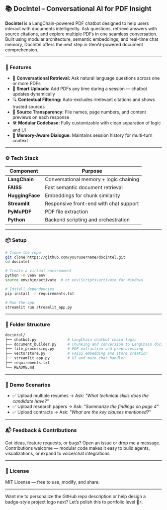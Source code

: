 ## 📚 DocIntel – Conversational AI for PDF Insight

**DocIntel** is a LangChain-powered PDF chatbot designed to help users interact with documents intelligently. Ask questions, retrieve answers with source citations, and explore multiple PDFs in one seamless conversation. Built using modular architecture, semantic embeddings, and real-time chat memory, DocIntel offers the next step in GenAI-powered document comprehension.

---

### 🚀 Features

- 🧠 **Conversational Retrieval:** Ask natural language questions across one or more PDFs  
- 📄 **Smart Uploads:** Add PDFs any time during a session — chatbot updates dynamically  
- 🔍 **Contextual Filtering:** Auto-excludes irrelevant citations and shows trusted sources  
- 🧾 **Source Transparency:** File names, page numbers, and content previews on each response  
- 🛠️ **Modular Codebase:** Fully customizable with clean separation of logic and UI  
- 💬 **Memory-Aware Dialogue:** Maintains session history for multi-turn context

---

### ⚙️ Tech Stack

| Component      | Purpose                                 |
|----------------|------------------------------------------|
| **LangChain**  | Conversational memory + logic chaining   |
| **FAISS**      | Fast semantic document retrieval         |
| **HuggingFace**| Embeddings for chunk similarity          |
| **Streamlit**  | Responsive front-end with chat support   |
| **PyMuPDF**    | PDF file extraction                      |
| **Python**     | Backend scripting and orchestration      |

---

### 📦 Setup

```bash
# Clone the repo
git clone https://github.com/yourusername/docintel.git
cd docintel

# Create a virtual environment
python -m venv env
source env/bin/activate  # or env\Scripts\activate for Windows

# Install dependencies
pip install -r requirements.txt

# Run the app
streamlit run streamlit_app.py
```

---

### 📁 Folder Structure

```bash
docintel/
├── chatbot.py              # LangChain chatbot chain logic
├── document_builder.py     # Chunking and conversion to LangChain docs
├── file_processing.py      # PDF extraction and preprocessing
├── vectorstore.py          # FAISS embedding and store creation
├── streamlit_app.py        # UI and main chat handler
├── requirements.txt
└── README.md
```

---

### 🧪 Demo Scenarios

- ✅ Upload multiple resumes → Ask: *"What technical skills does the candidate have?"*  
- ✅ Upload research papers → Ask: *"Summarize the findings on page 4"*  
- ✅ Upload contracts → Ask: *"What are the key clauses mentioned?"*

---

### 📬 Feedback & Contributions

Got ideas, feature requests, or bugs? Open an issue or drop me a message. Contributions welcome — modular code makes it easy to build agents, visualizations, or expand to voice/chat integrations.

---

### 📜 License

MIT License — free to use, modify, and share.

---

Want me to personalize the GitHub repo description or help design a badge-style project logo next? Let’s polish this to portfolio level 💼⚡.
